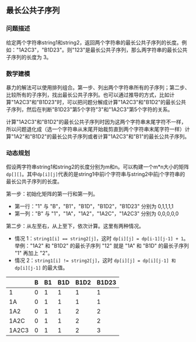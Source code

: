 ## 最长公共子序列

### 问题描述

给定两个字符串string1和string2，返回两个字符串的最长公共子序列的长度。例如："1A2C3"，"B1D23"。则"123"是最长公共子序列，那么两字符串的最长公共子序列的长度为 3。

### 数学建模

暴力的解法可以使用排列组合。第一步、列出两个字符串所有的子序列；第二步、比较所有的子序列，找出最长公共子序列。也可以通过推导的方式，比如计算"1A2C3"和"B1D23"时，可以把问题分解成计算"1A2C3"和"B1D2"的最长公共子序列，然后在判断"B1D23"第5个字符"3"和"1A2C3"第5个字符的关系。

计算"1A2C3"和"B1D2"的最长公共子序列时因为这两个字符串末尾字符不一样，所以问题退化成（选一个字符串从末尾开始裁剪直到两个字符串末尾字符一样）计算"1A2"和"B1D2"的最长公共子序列或者计算"1A2C3"和"B1"的最长公共子序列。

### 动态规划

假设两字符串string1和string2的长度分别为m和n。可以构建一个m*n大小的矩阵`dp[][]`。其中`dp[i][j]`代表的是string1中前i个字符串与string2中前j个字符串的最长公共子序列的长度。

第一步：初始化矩阵的第一行和第一列。
- 第一行："1" 与 "B"，"B1"，"B1D"，"B1D2"，"B1D23" 分别为 0,1,1,1,1
- 第一列："B" 与 "1"，"1A"，"1A2"，"1A2C"，"1A2C3" 分别为 0,0,0,0,0

第二步：从左至右，从上至下，依次计算。这里有两种情况。
- 情况 1：`string1[i] == string2[j]`，这时 `dp[i][j] = dp[i-1][j-1] + 1`。举例："1A2" 和 "B1D2" 的最长子序列 "12" 就是 "1A" 和 "B1D" 的最长子序列 "1" 再加上 "2"。
- 情况 2：`string1[i] != string2[j]`，这时 `dp[i][j] = dp[i][j-1] 和 dp[i][j-1]` 的最大值。

|       | B    | B1   | B1D  | B1D2 | B1D23 |
| ----- | ---- | ---- | ---- | ---- | ----- |
| 1     | 0    | 1    | 1    | 1    | 1     |
| 1A    | 0    | 1    | 1    | 1    | 1     |
| 1A2   | 0    | 1    | 1    | 2    | 2     |
| 1A2C  | 0    | 1    | 1    | 2    | 2     |
| 1A2C3 | 0    | 1    | 1    | 2    | 3     |

